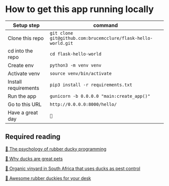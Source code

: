 # How to get this app running locally

| Setup step           | command                                                       |
| -------------------- | ------------------------------------------------------------- |
| Clone this repo      | `git clone git@github.com:brucemcclure/flask-hello-world.git` |
| cd into the repo     | `cd flask-hello-world`                                        |
| Create env           | `python3 -m venv venv`                                        |
| Activate venv        | `source venv/bin/activate`                                    |
| Install requirements | `pip3 install -r requirements.txt`                            |
| Run the app          | `gunicorn -b 0.0.0.0 "main:create_app()"`                     |
| Go to this URL       | `http://0.0.0.0:8000/hello/`                                  |
| Have a great day     | `🦆`                                                          |

## Required reading

[🦆 The psychology of rubber ducky programming](https://www.thoughtfulcode.com/rubber-duck-debugging-psychology/)

[🦆 Why ducks are great pets](https://www.betterpetsandgardens.com.au/pet-care/birds-and-poultry/keeping-ducks-in-the-backyard/#:~:text=Ducks%20are%20hilarious%20animals%20to,beautiful%20wandering%20around%20the%20backyard.)

[🦆 Organic vinyard in South Africa that uses ducks as pest control](https://www.youtube.com/watch?v=H6Ehoxu9QY8&ab_channel=GreatBigStory)

[🦆 Awesome rubber duckies for your desk](http://www.numskull.com/tubbz/)
